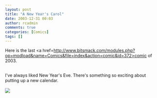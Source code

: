 ```yaml
---
layout: post
title: "A New Year's Carol"
date: 2003-12-31 00:03
author: rcadmin
comments: true
categories: [Comics]
tags: []
---
```

Here is the last <a href=http://www.bitsmack.com/modules.php?op=modload&name=Comics&file=index&action=comic&id=372>comic</a> of 2003.
<br />

<br />
I've always liked New Year's Eve. There's something so exciting about putting up a new calendar. <Br><br><!--more--><img src='/wp/wp-content/comics/20031231.gif' alt'' />
